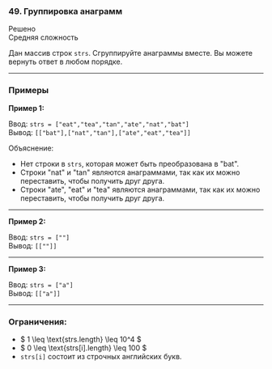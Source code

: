 ### 49. Группировка анаграмм
Решено  
Средняя сложность

Дан массив строк `strs`. Сгруппируйте анаграммы вместе. Вы можете вернуть ответ в любом порядке.

---

### Примеры

**Пример 1:**

Ввод: `strs = ["eat","tea","tan","ate","nat","bat"]`  
Вывод: `[["bat"],["nat","tan"],["ate","eat","tea"]]`

Объяснение:
- Нет строки в `strs`, которая может быть преобразована в "bat".
- Строки "nat" и "tan" являются анаграммами, так как их можно переставить, чтобы получить друг друга.
- Строки "ate", "eat" и "tea" являются анаграммами, так как их можно переставить, чтобы получить друг друга.

---

**Пример 2:**

Ввод: `strs = [""]`  
Вывод: `[[""]]`

---

**Пример 3:**

Ввод: `strs = ["a"]`  
Вывод: `[["a"]]`

---

### Ограничения:

- $ 1 \leq \text{strs.length} \leq 10^4 $
- $ 0 \leq \text{strs[i].length} \leq 100 $
- `strs[i]` состоит из строчных английских букв.